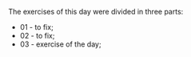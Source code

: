 The exercises of this day were divided in three parts:

- 01 - to fix;
- 02 - to fix;
- 03 - exercise of the day;


